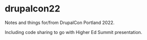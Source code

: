 # drupalcon22
Notes and things for/from DrupalCon Portland 2022.

Including code sharing to go with Higher Ed Summit presentation.
